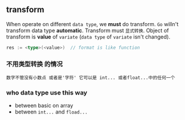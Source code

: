 ##  transform
When operate on different `data type`, we **must** do transform.
`Go` willn't transform data type **automatic**.
Transform must `显式转换`.
Object of transform is **value** of `variate` (`data type` of `variate` isn't changed).
```go
res := <type>(<value>)	// format is like function
```

###   不用类型转换 的情况 
`数字不管没有小数点 或者是'字符' 它可以是 int... 或者float...中的任何一个` 

###   who data type use this way
* between basic on array
* between `int...` and `fload...` 
